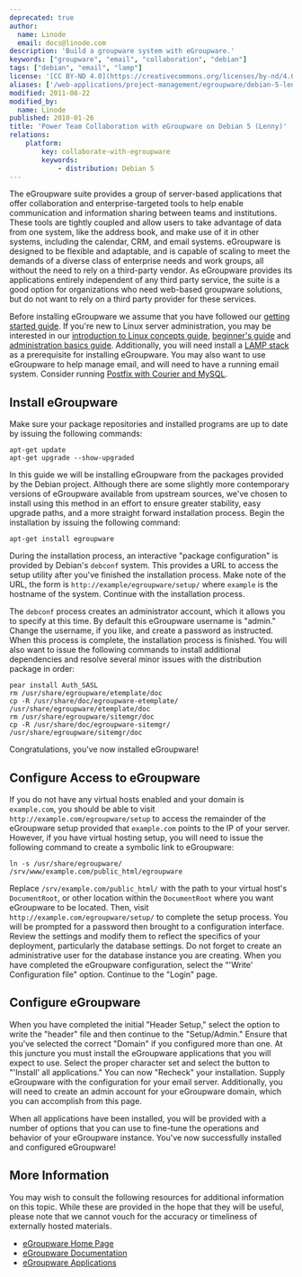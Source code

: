 ```yaml
---
deprecated: true
author:
  name: Linode
  email: docs@linode.com
description: 'Build a groupware system with eGroupware.'
keywords: ["groupware", "email", "collaboration", "debian"]
tags: ["debian", "email", "lamp"]
license: '[CC BY-ND 4.0](https://creativecommons.org/licenses/by-nd/4.0)'
aliases: ['/web-applications/project-management/egroupware/debian-5-lenny/','/applications/project-management/power-team-collaboration-with-egroupware-on-debian-5-lenny/']
modified: 2011-08-22
modified_by:
  name: Linode
published: 2010-01-26
title: 'Power Team Collaboration with eGroupware on Debian 5 (Lenny)'
relations:
    platform:
        key: collaborate-with-egroupware
        keywords:
            - distribution: Debian 5
---
```


The eGroupware suite provides a group of server-based applications that offer collaboration and enterprise-targeted tools to help enable communication and information sharing between teams and institutions. These tools are tightly coupled and allow users to take advantage of data from one system, like the address book, and make use of it in other systems, including the calendar, CRM, and email systems. eGroupware is designed to be flexible and adaptable, and is capable of scaling to meet the demands of a diverse class of enterprise needs and work groups, all without the need to rely on a third-party vendor. As eGroupware provides its applications entirely independent of any third party service, the suite is a good option for organizations who need web-based groupware solutions, but do not want to rely on a third party provider for these services.

Before installing eGroupware we assume that you have followed our [getting started guide](/docs/getting-started/). If you're new to Linux server administration, you may be interested in our [introduction to Linux concepts guide](/docs/tools-reference/introduction-to-linux-concepts/), [beginner's guide](/docs/platform/billing-and-support/linode-beginners-guide/) and [administration basics guide](/docs/tools-reference/linux-system-administration-basics/). Additionally, you will need install a [LAMP stack](/docs/web-servers/lamp/lamp-server-on-debian-5-lenny/) as a prerequisite for installing eGroupware. You may also want to use eGroupware to help manage email, and will need to have a running email system. Consider running [Postfix with Courier and MySQL](/docs/email/postfix/email-with-postfix-courier-and-mysql-on-debian-5-lenny/).

## Install eGroupware

Make sure your package repositories and installed programs are up to date by issuing the following commands:

    apt-get update
    apt-get upgrade --show-upgraded

In this guide we will be installing eGroupware from the packages provided by the Debian project. Although there are some slightly more contemporary versions of eGroupware available from upstream sources, we've chosen to install using this method in an effort to ensure greater stability, easy upgrade paths, and a more straight forward installation process. Begin the installation by issuing the following command:

    apt-get install egroupware

During the installation process, an interactive "package configuration" is provided by Debian's `debconf` system. This provides a URL to access the setup utility after you've finished the installation process. Make note of the URL, the form is `http://example/egroupware/setup/` where `example` is the hostname of the system. Continue with the installation process.

The `debconf` process creates an administrator account, which it allows you to specify at this time. By default this eGroupware username is "admin." Change the username, if you like, and create a password as instructed. When this process is complete, the installation process is finished. You will also want to issue the following commands to install additional dependencies and resolve several minor issues with the distribution package in order:

    pear install Auth_SASL
    rm /usr/share/egroupware/etemplate/doc
    cp -R /usr/share/doc/egroupware-etemplate/ /usr/share/egroupware/etemplate/doc
    rm /usr/share/egroupware/sitemgr/doc
    cp -R /usr/share/doc/egroupware-sitemgr/ /usr/share/egroupware/sitemgr/doc

Congratulations, you've now installed eGroupware!

## Configure Access to eGroupware

If you do not have any virtual hosts enabled and your domain is `example.com`, you should be able to visit `http://example.com/egroupware/setup` to access the remainder of the eGroupware setup provided that `example.com` points to the IP of your server. However, if you have virtual hosting setup, you will need to issue the following command to create a symbolic link to eGroupware:

    ln -s /usr/share/egroupware/ /srv/www/example.com/public_html/egroupware

Replace `/srv/example.com/public_html/` with the path to your virtual host's `DocumentRoot`, or other location within the `DocumentRoot` where you want eGroupware to be located. Then, visit `http://example.com/egroupware/setup/` to complete the setup process. You will be prompted for a password then brought to a configuration interface. Review the settings and modify them to reflect the specifics of your deployment, particularly the database settings. Do not forget to create an administrative user for the database instance you are creating. When you have completed the eGroupware configuration, select the "'Write' Configuration file" option. Continue to the "Login" page.

## Configure eGroupware

When you have completed the initial "Header Setup," select the option to write the "header" file and then continue to the "Setup/Admin." Ensure that you've selected the correct "Domain" if you configured more than one. At this juncture you must install the eGroupware applications that you will expect to use. Select the proper character set and select the button to "'Install' all applications." You can now "Recheck" your installation. Supply eGroupware with the configuration for your email server. Additionally, you will need to create an admin account for your eGroupware domain, which you can accomplish from this page.

When all applications have been installed, you will be provided with a number of options that you can use to fine-tune the operations and behavior of your eGroupware instance. You've now successfully installed and configured eGroupware!

## More Information

You may wish to consult the following resources for additional information on this topic. While these are provided in the hope that they will be useful, please note that we cannot vouch for the accuracy or timeliness of externally hosted materials.

- [eGroupware Home Page](http://www.egroupware.org/)
- [eGroupware Documentation](http://www.egroupware.org/wiki/)
- [eGroupware Applications](http://www.egroupware.org/applications)



